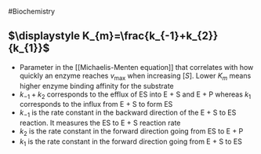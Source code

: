 #Biochemistry
## $\displaystyle K_{m}=\frac{k_{-1}+k_{2}}{k_{1}}$
* Parameter in the [[Michaelis-Menten equation]] that correlates with how quickly an enzyme reaches $\displaystyle v_{\text{max}}$ when increasing $\displaystyle [S]$. Lower $\displaystyle K_{m}$ means higher enzyme binding affinity for the substrate
* $\displaystyle k_{-1}+k_{2}$ corresponds to the efflux of ES into E + S and E + P whereas $\displaystyle k_{1}$ corresponds to the influx from E + S to form ES
* $\displaystyle k_{-1}$ is the rate constant in the backward direction of the E + S to ES reaction. It measures the ES to E + S reaction rate
* $\displaystyle k_{2}$ is the rate constant in the forward direction going from ES to E + P
* $\displaystyle k_{1}$ is the rate constant in the forward direction going from E + S to ES